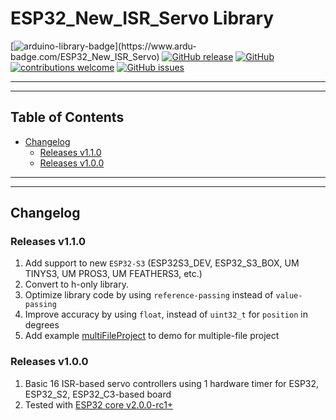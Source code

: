 # ESP32_New_ISR_Servo Library

[![arduino-library-badge](https://www.ardu-badge.com/badge/ESP32_New_ISR_Servo.svg?)](https://www.ardu-badge.com/ESP32_New_ISR_Servo)
[![GitHub release](https://img.shields.io/github/release/khoih-prog/ESP32_New_ISR_Servo.svg)](https://github.com/khoih-prog/ESP32_New_ISR_Servo/releases)
[![GitHub](https://img.shields.io/github/license/mashape/apistatus.svg)](https://github.com/khoih-prog/ESP32_New_ISR_Servo/blob/main/LICENSE)
[![contributions welcome](https://img.shields.io/badge/contributions-welcome-brightgreen.svg?style=flat)](#Contributing)
[![GitHub issues](https://img.shields.io/github/issues/khoih-prog/ESP32_New_ISR_Servo.svg)](http://github.com/khoih-prog/ESP32_New_ISR_Servo/issues)

---
---

## Table of Contents

* [Changelog](#changelog)
  * [Releases v1.1.0](#releases-v110)
  * [Releases v1.0.0](#releases-v100)

---
---

## Changelog

### Releases v1.1.0

1. Add support to new `ESP32-S3` (ESP32S3_DEV, ESP32_S3_BOX, UM TINYS3, UM PROS3, UM FEATHERS3, etc.)
2. Convert to h-only library.
3. Optimize library code by using `reference-passing` instead of `value-passing`
4. Improve accuracy by using `float`, instead of `uint32_t` for `position` in degrees
5. Add example [multiFileProject](examples/multiFileProject) to demo for multiple-file project

### Releases v1.0.0

1. Basic 16 ISR-based servo controllers using 1 hardware timer for ESP32, ESP32_S2, ESP32_C3-based board
2. Tested with [ESP32 core v2.0.0-rc1+](https://github.com/espressif/arduino-esp32/releases/tag/2.0.0-rc1)


